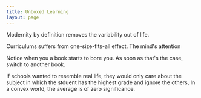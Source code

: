 ```yaml
---
title: Unboxed Learning
layout: page
---
```


Modernity by definition removes the variability out of life.

Curriculums suffers from one-size-fits-all effect. The mind\'s attention

Notice when you a book starts to bore you. As soon as that\'s the case,
switch to another book.

If schools wanted to resemble real life, they would only care about the
subject in which the stduent has the highest grade and ignore the
others, In a convex world, the average is of zero significance.
